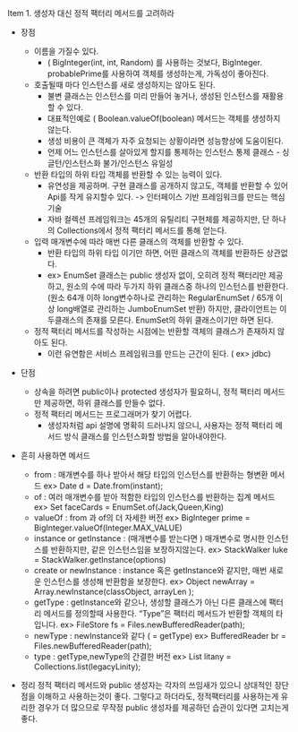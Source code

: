Item 1. 생성자 대신 정적 팩터리 메서드를 고려하라
- 장점
	- 이름을 가질수 있다. 
		- ( BigInteger(int, int, Random) 를 사용하는 것보다, BigInteger. probablePrime를 사용하여 객체를 생성하는게, 가독성이 좋아진다.
	- 호출될때 마다 인스턴스를 새로 생성하지는 않아도 된다.
		- 불변 클래스는 인스턴스를 미리 만들어 놓거나, 생성된 인스턴스를 재활용할 수 있다.
		- 대표적인예로 ( Boolean.valueOf(boolean) 메서드는 객체를 생성하지 않는다. 
		- 생성 비용이 큰 객체가 자주 요청되는 상황이라면 성능향상에 도움이된다.
		- 언제 어느 인스턴스를 살아있게 할지를 통제하는 인스턴스 통제 클래스 - 싱글턴/인스턴스화 불가/인스턴스 유일성 
	- 반환 타입의 하위 타입 객체를 반환할 수 있는 능력이 있다.
		- 유연성을 제공하며. 구현 클래스를 공개하지 않고도, 객체를 반환할 수 있어 Api를 작게 유지할수 있다.   -> 인터페이스 기반 프레임워크를 만드는 핵심 기술 
		- 자바 컬렉션 프레임워크는 45개의 유틸리티 구현체를 제공하지만, 단 하나의 Collections에서 정적 팩터리 메서드를 통해 얻는다.
	- 입력 매개변수에 따라 매번 다른 클래스의 객체를 반환할 수 있다.
		- 반환 타입의 하위 타입 이기만 하면, 어떤 클래스의 객체를 반환하든 상관없다.
		- ex> EnumSet 클래스는 public 생성자 없이, 오히려 정적 팩터리만 제공하고, 원소의 수에 따라 두가지 하위 클래스중 하나의 인스턴스를 반환한다. 
		(원소 64개 이하  long변수하나로 관리하는 RegularEnumSet / 65개 이상 long배열로 관리하는 JumboEnumSet 반환) 
		하지만, 클라이언트는 이 두클래스의 존재를 모른다. EnumSet의 하위 클래스이기만 하면 된다.
	- 정적 팩터리 메서드를 작성하는 시점에는 반환할 객체의 클래스가 존재하지 않아도 된다.
		- 이런 유연함은 서비스 프레임워크를 만드는 근간이 된다. ( ex> jdbc)


- 단점
	- 상속을 하려면 public이나 protected 생성자가 필요하니, 정적 팩터리 메서드만 제공하면, 하위 클래스를 만들수 없다.
	- 정적 팩터리 메서드는 프로그래머가 찾기 어렵다.
		- 생성자처럼 api 설명에 명확히 드러나지 않으니, 사용자는 정적 팩터리 메서드 방식 클래스를 인스턴스화할 방법을 알아내야한다. 


- 흔히 사용하면 메서드
	- from : 매개변수를 하나 받아서 해당 타입의 인스턴스를 반환하는 형변환 메서드 
		ex> Date d = Date.from(instant);
	- of : 여러 매개변수를 받아 적함한 타입의 인스턴스를 반환하는 집계 메서드
		ex> Set<Rank> faceCards = EnumSet.of(Jack,Queen,King)
	- valueOf : from 과 of의 더 자세한 버전
		ex> BigInteger prime = BigInteger.valueOf(Integer.MAX_VALUE)
	- instance or getInstance : (매개변수를 받는다면 ) 매개변수로 명시한 인스턴스를 반환하지만, 같은 인스턴스임을 보장하지않는다.
		ex> StackWalker luke = StackWalker.getInstance(options)
	- create or newInstance : instance 혹은 getInstance와 같지만, 매번 새로운 인스턴스를 생성해 반환함을 보장한다.
		ex> Object newArray = Array.newInstance(classObject, arrayLen );
	- getType : getInstance와 같으나, 생성할 클래스가 아닌 다른 클래스에 팩터리 메서드를 정의할때 사용한다.  “Type”은 팩터리 메서드가 반환할 객체의 타입니다.
		ex> FileStore fs = Files.newBufferedReader(path);
	- newType : newInstance와 같다 ( = getType)
		ex> BufferedReader br = Files.newBufferedReader(path);
	- type : getType,newType의 간결한 버전
		ex> List<Complaint> litany = Collections.list(legacyLinity);


- 정리 
정적 팩터리 메서드와 public 생성자는 각자의 쓰임새가 있으니 상대적인 장단점을 이해하고 사용하는것이 좋다. 
그렇다고 하더라도, 정적팩터리를 사용하는게 유리한 경우가 더 많으므로 무작정 public 생성자를 제공하던 습관이 있다면 고치는게 좋다.